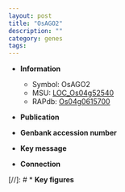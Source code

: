 ```yaml
---
layout: post
title: "OsAGO2"
description: ""
category: genes
tags: 
---
```


* **Information**  
    + Symbol: OsAGO2  
    + MSU: [LOC_Os04g52540](http://rice.uga.edu/cgi-bin/ORF_infopage.cgi?orf=LOC_Os04g52540)  
    + RAPdb: [Os04g0615700](http://rapdb.dna.affrc.go.jp/viewer/gbrowse_details/irgsp1?name=Os04g0615700)  

* **Publication**  

* **Genbank accession number**  

* **Key message**  

* **Connection**  

[//]: # * **Key figures**  


